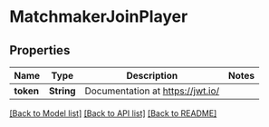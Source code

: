 # MatchmakerJoinPlayer

## Properties

Name | Type | Description | Notes
------------ | ------------- | ------------- | -------------
**token** | **String** | Documentation at https://jwt.io/ | 

[[Back to Model list]](../README.md#documentation-for-models) [[Back to API list]](../README.md#documentation-for-api-endpoints) [[Back to README]](../README.md)



